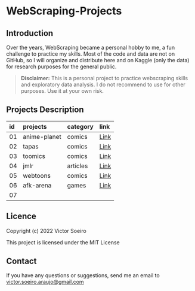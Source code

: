 WebScraping-Projects
====================

Introduction
------------

Over the years, WebScraping became a personal hobby to me, a fun challenge to practice my skills. Most of the code and data are not on GitHub, so I will organize and distribute here and on Kaggle (only the data) for research purposes for the general public.

> **Disclaimer:** This is a personal project to practice webscraping skills and exploratory data analysis. I do not recommend to use for other purposes. Use it at your own risk.

Projects Description
--------------------

| id | projects     | category | link                                                                                 |
| :--| :----------- | :------- | :----------------------------------------------------------------------------------- |
| 01 | anime-planet | comics   | [Link](https://github.com/victor-soeiro/WebScraping-Projects/tree/main/anime-planet) |
| 02 | tapas        | comics   | [Link](https://github.com/victor-soeiro/WebScraping-Projects/tree/main/tapas) |
| 03 | toomics      | comics   | [Link](https://github.com/victor-soeiro/WebScraping-Projects/tree/main/toomics) |
| 04 | jmlr         | articles | [Link](https://github.com/victor-soeiro/WebScraping-Projects/tree/main/journal-of-machine-learning-research) |
| 05 | webtoons     | comics   | [Link](https://github.com/victor-soeiro/WebScraping-Projects/tree/main/webtoons) |
| 06 | afk-arena    | games    | [Link](https://github.com/victor-soeiro/WebScraping-Projects/tree/main/afk-arena) |
| 07 | 


Licence
-------
Copyright (c) 2022 Victor Soeiro

This project is licensed under the MIT License


Contact
-------
If you have any questions or suggestions, send me an email to victor.soeiro.araujo@gmail.com
